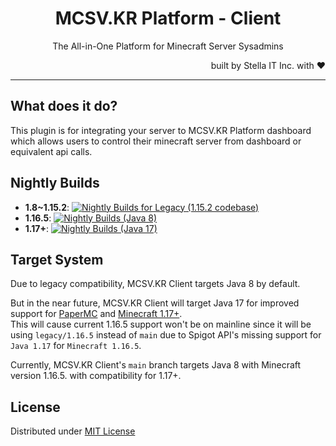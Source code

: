 <h1 align="center">MCSV.KR Platform - Client</h1>
<p align="center">The All-in-One Platform for Minecraft Server Sysadmins</p>
<p align="right">built by Stella IT Inc. with ❤</p>
<hr />

## What does it do?
This plugin is for integrating your server to MCSV.KR Platform dashboard which allows users to control their minecraft server from dashboard or equivalent api calls.  

## Nightly Builds
* **1.8~1.15.2**: [![Nightly Builds for Legacy (1.15.2 codebase)](https://github.com/mcsv-kr/mcsv-client/actions/workflows/build-legacy.yml/badge.svg)](https://github.com/mcsv-kr/mcsv-client/actions/workflows/build-legacy.yml)
* **1.16.5**: [![Nightly Builds (Java 8)](https://github.com/mcsv-kr/mcsv-client/actions/workflows/build-1.8.yml/badge.svg)](https://github.com/mcsv-kr/mcsv-client/actions/workflows/build-1.8.yml)
* **1.17+**: [![Nightly Builds (Java 17)](https://github.com/mcsv-kr/mcsv-client/actions/workflows/build.yml/badge.svg)](https://github.com/mcsv-kr/mcsv-client/actions/workflows/build.yml)

## Target System
Due to legacy compatibility, MCSV.KR Client targets Java 8 by default.  

But in the near future, MCSV.KR Client will target Java 17 for improved support for [PaperMC](https://papermc.io) and [Minecraft 1.17+](https://www.minecraft.net/en-us/article/minecraft-snapshot-21w19a).  
This will cause current 1.16.5 support won't be on mainline since it will be using `legacy/1.16.5` instead of `main` due to Spigot API's missing support for `Java 1.17` for `Minecraft 1.16.5`.  

Currently, MCSV.KR Client's `main` branch targets Java 8 with Minecraft version 1.16.5. with compatibility for 1.17+.  

## License
Distributed under [MIT License](LICENSE)
